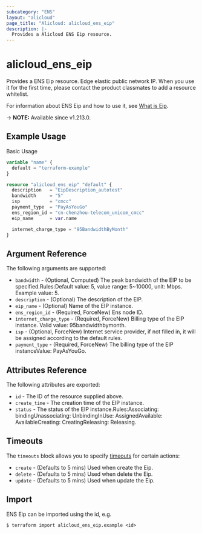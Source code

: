 ```yaml
---
subcategory: "ENS"
layout: "alicloud"
page_title: "Alicloud: alicloud_ens_eip"
description: |-
  Provides a Alicloud ENS Eip resource.
---
```


# alicloud_ens_eip

Provides a ENS Eip resource. Edge elastic public network IP. When you use it for the first time, please contact the product classmates to add a resource whitelist.

For information about ENS Eip and how to use it, see [What is Eip](https://www.alibabacloud.com/help/en/ens/developer-reference/api-createeipinstance).

-> **NOTE:** Available since v1.213.0.

## Example Usage

Basic Usage

```terraform
variable "name" {
  default = "terraform-example"
}

resource "alicloud_ens_eip" "default" {
  description   = "EipDescription_autotest"
  bandwidth     = "5"
  isp           = "cmcc"
  payment_type  = "PayAsYouGo"
  ens_region_id = "cn-chenzhou-telecom_unicom_cmcc"
  eip_name      = var.name

  internet_charge_type = "95BandwidthByMonth"
}
```

## Argument Reference

The following arguments are supported:
* `bandwidth` - (Optional, Computed) The peak bandwidth of the EIP to be specified.Rules:Default value: 5, value range: 5~10000, unit: Mbps. Example value: 5.
* `description` - (Optional) The description of the EIP.
* `eip_name` - (Optional) Name of the EIP instance.
* `ens_region_id` - (Required, ForceNew) Ens node ID.
* `internet_charge_type` - (Required, ForceNew) Billing type of the EIP instance. Valid value: 95bandwidthbymonth.
* `isp` - (Optional, ForceNew) Internet service provider, if not filled in, it will be assigned according to the default rules.
* `payment_type` - (Required, ForceNew) The billing type of the EIP instanceValue: PayAsYouGo.

## Attributes Reference

The following attributes are exported:
* `id` - The ID of the resource supplied above.
* `create_time` - The creation time of the EIP instance.
* `status` - The status of the EIP instance.Rules:Associating: bindingUnassociating: UnbindingInUse: AssignedAvailable: AvailableCreating: CreatingReleasing: Releasing.

## Timeouts

The `timeouts` block allows you to specify [timeouts](https://www.terraform.io/docs/configuration-0-11/resources.html#timeouts) for certain actions:
* `create` - (Defaults to 5 mins) Used when create the Eip.
* `delete` - (Defaults to 5 mins) Used when delete the Eip.
* `update` - (Defaults to 5 mins) Used when update the Eip.

## Import

ENS Eip can be imported using the id, e.g.

```shell
$ terraform import alicloud_ens_eip.example <id>
```